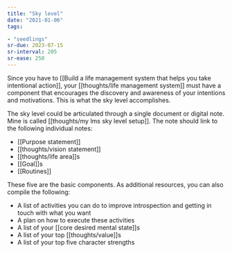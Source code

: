 ```yaml
---
title: "Sky level"
date: "2021-01-06"
tags:

- "seedlings"
sr-due: 2023-07-15
sr-interval: 205
sr-ease: 250
---
```


Since you have to [[Build a life management system that helps you take intentional action]], your [[thoughts/life management system]] must have a component that encourages the discovery and awareness of your intentions and motivations. This is what the sky level accomplishes.

The sky level could be articulated through a single document or digital note. Mine is called [[thoughts/my lms sky level setup]]. The note should link to the following individual notes:

- [[Purpose statement]]
- [[thoughts/vision statement]]
- [[thoughts/life area]]s
- [[Goal]]s
- [[Routines]]

These five are the basic components. As additional resources, you can also compile the following:

- A list of activities you can do to improve introspection and getting in touch with what you want
- A plan on how to execute these activities
- A list of your [[core desired mental state]]s
- A list of your top [[thoughts/value]]s
- A list of your top five character strengths